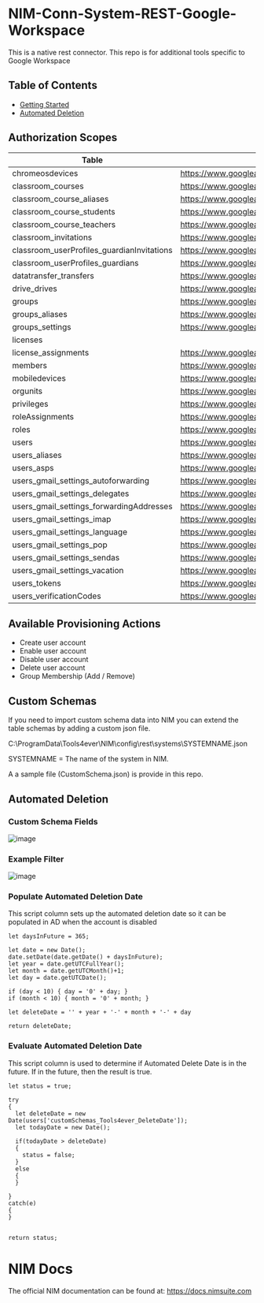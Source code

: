 # NIM-Conn-System-REST-Google-Workspace


This is a native rest connector. This repo is for additional tools specific to Google Workspace

## Table of Contents
* [Getting Started](#getting-started)
* [Automated Deletion](#automated-deletion)  

## Authorization Scopes
|Table                                     |Read                                                            |CUD                                                                                                               |
|------------------------------------------|----------------------------------------------------------------|------------------------------------------------------------------------------------------------------------------|
|chromeosdevices                           |https://www.googleapis.com/auth/admin.directory.device.chromeos |https://www.googleapis.com/auth/admin.directory.device.chromeos                                                   |
|classroom_courses                         |https://www.googleapis.com/auth/classroom.courses               |https://www.googleapis.com/auth/classroom.courses                                                                 |
|classroom_course_aliases                  |https://www.googleapis.com/auth/classroom.courses               |https://www.googleapis.com/auth/classroom.courses                                                                 |
|classroom_course_students                 |https://www.googleapis.com/auth/classroom.rosters               |https://www.googleapis.com/auth/classroom.rosters                                                                 |
|classroom_course_teachers                 |https://www.googleapis.com/auth/classroom.rosters               |https://www.googleapis.com/auth/classroom.rosters                                                                 |
|classroom_invitations                     |https://www.googleapis.com/auth/classroom.rosters               |https://www.googleapis.com/auth/classroom.rosters                                                                 |
|classroom_userProfiles_guardianInvitations|https://www.googleapis.com/auth/classroom.guardianlinks.students|https://www.googleapis.com/auth/classroom.guardianlinks.students                                                  |
|classroom_userProfiles_guardians          |https://www.googleapis.com/auth/classroom.guardianlinks.students|https://www.googleapis.com/auth/classroom.guardianlinks.students                                                  |
|datatransfer_transfers                    |https://www.googleapis.com/auth/admin.datatransfer              |https://www.googleapis.com/auth/admin.datatransfer                                                                |
|drive_drives                              |https://www.googleapis.com/auth/drive                           |https://www.googleapis.com/auth/drive                                                                             |
|groups                                    |https://www.googleapis.com/auth/admin.directory.group           |https://www.googleapis.com/auth/admin.directory.group                                                             |
|groups_aliases                            |https://www.googleapis.com/auth/admin.directory.group           |https://www.googleapis.com/auth/admin.directory.group                                                             |
|groups_settings                           |https://www.googleapis.com/auth/apps.groups.settings            |https://www.googleapis.com/auth/apps.groups.settings                                                              |
|licenses                                  |                                                                |                                                                                                                  |
|license_assignments                       |https://www.googleapis.com/auth/apps.licensing                  |https://www.googleapis.com/auth/apps.licensing                                                                    |
|members                                   |https://www.googleapis.com/auth/admin.directory.group           |https://www.googleapis.com/auth/admin.directory.group                                                             |
|mobiledevices                             |https://www.googleapis.com/auth/admin.directory.device.mobile   |https://www.googleapis.com/auth/admin.directory.device.mobile                                                     |
|orgunits                                  |https://www.googleapis.com/auth/admin.directory.orgunit         |https://www.googleapis.com/auth/admin.directory.orgunit                                                           |
|privileges                                |https://www.googleapis.com/auth/admin.directory.rolemanagement  |                                                                                                                  |
|roleAssignments                           |https://www.googleapis.com/auth/admin.directory.rolemanagement  |https://www.googleapis.com/auth/admin.directory.rolemanagement                                                    |
|roles                                     |https://www.googleapis.com/auth/admin.directory.rolemanagement  |                                                                                                                  |
|users                                     |https://www.googleapis.com/auth/admin.directory.user            |https://www.googleapis.com/auth/admin.directory.user,https://www.googleapis.com/auth/admin.directory.user.security|
|users_aliases                             |https://www.googleapis.com/auth/admin.directory.user            |https://www.googleapis.com/auth/admin.directory.user                                                              |
|users_asps                                |https://www.googleapis.com/auth/admin.directory.user.security   |https://www.googleapis.com/auth/admin.directory.user.security                                                     |
|users_gmail_settings_autoforwarding       |https://www.googleapis.com/auth/gmail.settings.basic            |https://www.googleapis.com/auth/gmail.settings.sharing                                                            |
|users_gmail_settings_delegates            |https://www.googleapis.com/auth/gmail.settings.basic            |https://www.googleapis.com/auth/gmail.settings.sharing                                                            |
|users_gmail_settings_forwardingAddresses  |https://www.googleapis.com/auth/gmail.settings.basic            |https://www.googleapis.com/auth/gmail.settings.basic,https://www.googleapis.com/auth/gmail.settings.sharing       |
|users_gmail_settings_imap                 |https://www.googleapis.com/auth/gmail.settings.basic            |https://www.googleapis.com/auth/gmail.settings.basic                                                              |
|users_gmail_settings_language             |https://www.googleapis.com/auth/gmail.settings.basic            |https://www.googleapis.com/auth/gmail.settings.basic                                                              |
|users_gmail_settings_pop                  |https://www.googleapis.com/auth/gmail.settings.basic            |https://www.googleapis.com/auth/gmail.settings.basic                                                              |
|users_gmail_settings_sendas               |https://www.googleapis.com/auth/gmail.settings.basic            |https://www.googleapis.com/auth/gmail.settings.basic                                                              |
|users_gmail_settings_vacation             |https://www.googleapis.com/auth/gmail.settings.basic            |https://www.googleapis.com/auth/gmail.settings.basic                                                              |
|users_tokens                              |https://www.googleapis.com/auth/admin.directory.user.security   |https://www.googleapis.com/auth/admin.directory.user.security                                                     |
|users_verificationCodes                   |https://www.googleapis.com/auth/admin.directory.user.security   |https://www.googleapis.com/auth/admin.directory.user.security                                                     |


## Available Provisioning Actions
* Create user account 
* Enable user account
* Disable user account
* Delete user account
* Group Membership (Add / Remove)



## Custom Schemas
If you need to import custom schema data into NIM you can extend the table schemas by adding a custom json file. 

C:\ProgramData\Tools4ever\NIM\config\rest\systems\SYSTEMNAME.json

SYSTEMNAME = The name of the system in NIM.

A a sample file (CustomSchema.json) is provide in this repo.

## Automated Deletion

### Custom Schema Fields
![image](https://user-images.githubusercontent.com/24281600/135354425-b5cd03e1-8fb9-43a8-9542-5c8d801c827f.png)


### Example Filter
![image](https://user-images.githubusercontent.com/24281600/135354511-235f5dea-0b52-4706-865e-25c691700292.png)


### Populate Automated Deletion Date
This script column sets up the automated deletion date so it can be populated in AD when the account is disabled
```
let daysInFuture = 365;

let date = new Date();
date.setDate(date.getDate() + daysInFuture);
let year = date.getUTCFullYear();
let month = date.getUTCMonth()+1;
let day = date.getUTCDate();

if (day < 10) { day = '0' + day; }
if (month < 10) { month = '0' + month; }

let deleteDate = '' + year + '-' + month + '-' + day

return deleteDate;
```

### Evaluate Automated Deletion Date
This script column is used to determine if Automated Delete Date is in the future. If in the future, then the result is true.


```
let status = true;

try
{
  let deleteDate = new Date(users['customSchemas_Tools4ever_DeleteDate']);
  let todayDate = new Date();

  if(todayDate > deleteDate)
  {
    status = false;
  }
  else
  {
  }

}
catch(e)
{
}


return status;
```


# NIM Docs
The official NIM documentation can be found at: https://docs.nimsuite.com
